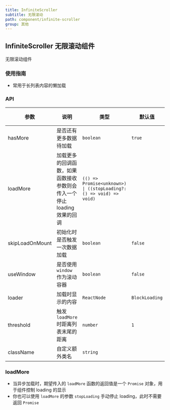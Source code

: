 ```yaml
---
title: InfiniteScroller
subtitle: 无限滚动
path: component/infinite-scroller
group: 其他
---
```


## InfiniteScroller 无限滚动组件

无限滚动组件

### 使用指南

- 常用于长列表内容的懒加载

### API

| 参数            | 说明                                                                    | 类型                                                              | 默认值         | 备选值  |
| --------------- | ----------------------------------------------------------------------- | ----------------------------------------------------------------- | -------------- | ------- |
| hasMore         | 是否还有更多数据待加载                                                  | `boolean`                                                         | `true`         | `false` |
| loadMore        | 加载更多的回调函数，如果函数接收参数则会传入一个停止 loading 效果的回调 | `(() => Promise<unknown>) \| ((stopLoading?: () => void) => void)` |                |         |
| skipLoadOnMount | 初始化时是否触发一次数据加载                                            | `boolean`                                                         | `false`        | `true`  |
| useWindow       | 是否使用 `window` 作为滚动容器                                          | `boolean`                                                         | `false`        | `true`  |
| loader          | 加载时显示的内容                                                        | `ReactNode`                                                       | `BlockLoading` |         |
| threshold | 触发 `loadMore` 时距离列表末尾的距离 | `number` | `1` |   |
| className       | 自定义额外类名                                                          | `string`                                                          |                |         |

### loadMore

- 当异步加载时，期望传入的 `loadMore` 函数的返回值是一个 `Promise` 对象，用于组件控制 loading 的显示
- 你也可以使用 `loadMore` 的参数 `stopLoading` 手动停止 loading，此时不需要返回 `Promise`
